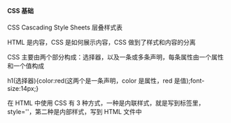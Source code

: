 
#### CSS 基础  
CSS Cascading Style Sheets 层叠样式表  

HTML 是内容，CSS 是如何展示内容，CSS 做到了样式和内容的分离  

CSS 主要由两个部分构成：选择器，以及一条或多条声明，每条属性由一个属性和一个值构成  

h1(选择器){color:red(这两个是一条声明，color 是属性，red 是值);font-size:14px;}  

在 HTML 中使用 CSS 有 3 种方式，一种是内联样式，就是写到标签里，style=''，第二种是内部样式，写到 HTML 文件中 <style>，还有外部样式，在 HTML 中添加 link，其中 rel='stylesheet', rel 就是 relation 关系的意思，href='style.css'  

#### CSS 选择器

通用选择器，就是选择文件所有的内容，用 \*  

类型选择器，比如 a 标签，li 等等  

类选择器，用 class 选择，用的符号是一个点 .  

id 选择器，用的是 id 属性，符号是 \#  

属性选择器，根据属性选择元素，符号是 []  

分组选择器  

包含选择器  

子元素选择器  

:first-line 选择器  

:first-letter 选择器  

:before 和 :after 选择器  

#### CSS 选择器-伪类  

根元素选择器(:root)  

子元素选择器(:xx-child)  

索引选择器(nth-child)  

启用禁用某个元素 enabled、disabled  

checked  

valid、invalid  

in-range、out-of-range  

required、optional  

动态选择器：  

:link、:visited、:hover  

:active  

:focus  

#### CSS 属性和属性值  

1、尺寸(宽、高、最大宽度、最大高度)  
2、边框(宽度、样式、颜色)  
3、内边距(padding)  
4、外边距(margin)  
5、字体(字体、字号、行距、字距、文字修饰、大小写等)  
6、文本(段落属性、缩进、对齐等)  
7、背景(背景色、背景图片等)  
8、定位(定位方式、定位坐标)  
9、列表(列表样式、图像样式、显示位置)  
10、表格  



position: fixed 是说固定在窗口的某个地方，位置是 left、right、bottom、top 等所指定的  
opacity：透明度  
z-index：层级，上下优先级，相当于加了一个 z 轴    

颜色属性值  

长度单位，绝对长度单位(in, cm, nn, pt 用得不多)；相对长度单位(px像素, em, ex)  

url、关键字(none， inherit)  

使用边框和背景  

盒子阴影  

盒子模型  

文本样式  
